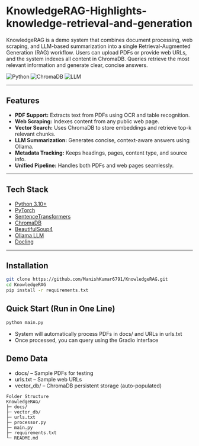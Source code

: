 # KnowledgeRAG-Highlights-knowledge-retrieval-and-generation
KnowledgeRAG is a demo system that combines document processing, web scraping, and LLM-based summarization into a single Retrieval-Augmented Generation (RAG) workflow. Users can upload PDFs or provide web URLs, and the system indexes all content in ChromaDB. Queries retrieve the most relevant information and generate clear, concise answers.

![Python](https://img.shields.io/badge/python-3.10+-blue)
![ChromaDB](https://img.shields.io/badge/ChromaDB-Vector%20DB-green)
![LLM](https://img.shields.io/badge/LLM-Ollama-orange)


---

## **Features**
- **PDF Support:** Extracts text from PDFs using OCR and table recognition.
- **Web Scraping:** Indexes content from any public web page.
- **Vector Search:** Uses ChromaDB to store embeddings and retrieve top-k relevant chunks.
- **LLM Summarization:** Generates concise, context-aware answers using Ollama.
- **Metadata Tracking:** Keeps headings, pages, content type, and source info.
- **Unified Pipeline:** Handles both PDFs and web pages seamlessly.

---

## **Tech Stack**
- [Python 3.10+](https://www.python.org/downloads/release/python-3100/)
- [PyTorch](https://pytorch.org/)
- [SentenceTransformers](https://www.sbert.net/)
- [ChromaDB](https://www.trychroma.com/)
- [BeautifulSoup4](https://www.crummy.com/software/BeautifulSoup/)
- [Ollama LLM](https://ollama.com/)
- [Docling](https://github.com/docling-project/docling)

---

## **Installation**
```bash
git clone https://github.com/ManishKumar6791/KnowledgeRAG.git
cd KnowledgeRAG
pip install -r requirements.txt
```

## **Quick Start (Run in One Line)**
```bash
python main.py
```
- System will automatically process PDFs in docs/ and URLs in urls.txt
- Once processed, you can query using the Gradio interface

## **Demo Data**
- docs/ – Sample PDFs for testing
- urls.txt – Sample web URLs
- vector_db/ – ChromaDB persistent storage (auto-populated)

```plaintext
Folder Structure
KnowledgeRAG/
├─ docs/
├─ vector_db/
├─ urls.txt
├─ processor.py
├─ main.py
├─ requirements.txt
└─ README.md
```


